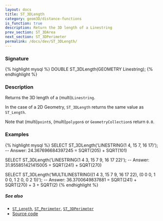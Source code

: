 ```yaml
---
layout: docs
title: ST_3DLength
category: geom3D/distance-functions
is_function: true
description: Return the 3D length of a Linestring
prev_section: ST_3DArea
next_section: ST_3DPerimeter
permalink: /docs/dev/ST_3DLength/
---
```


### Signature

{% highlight mysql %}
DOUBLE ST_3DLength(GEOMETRY Linestring);
{% endhighlight %}

### Description

Returns the 3D length of a (multi)`Linestring`.

In the case of a 2D Geometry, `ST_3DLength` returns the same value as
`ST_Length`.

<div class="note warning">
  <p>Note that (multi)<code>point</code>s, (multi)<code>polygon</code>s or <code>GeometryCollection</code>s return <code>0.0</code>.</p>
</div>

### Examples

{% highlight mysql %}
SELECT ST_3DLength('LINESTRING(1 4, 15 7, 16 17)');
-- Answer: 24.367696684397245 = SQRT(205) + SQRT(101)

SELECT ST_3DLength('LINESTRING(1 4 3, 15 7 9, 16 17 22)');
-- Answer: 31.955851421415005 = SQRT(241) + SQRT(270)

SELECT ST_3DLength('MULTILINESTRING((1 4 3, 15 7 9, 16 17 22),
                                    (0 0 0, 1 0 0, 1 2 0, 0 2 1))');
-- Answer: 36.3700649837881 = SQRT(241) + SQRT(270) + 3 + SQRT(2)
{% endhighlight %}

##### See also

* [`ST_Length`](../ST_Length), [`ST_Perimeter`](../ST_Perimeter), [`ST_3DPerimeter`](../ST_3DPerimeter)
* <a href="https://github.com/orbisgis/h2gis/blob/master/h2gis-functions/src/main/java/org/h2gis/functions/spatial/properties/ST_3DLength.java" target="_blank">Source code</a>
